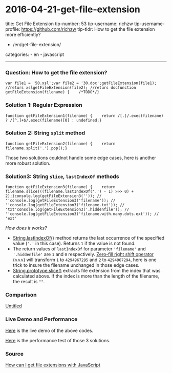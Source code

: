 # 2016-04-21-get-file-extension

title: Get File Extension tip-number: 53 tip-username: richzw tip-username-profile: https://github.com/richzw tip-tldr: How to get the file extension more efficiently?

- /en/get-file-extension/

categories: - en - javascript

---

### Question: How to get the file extension?

```
var file1 = '50.xsl';var file2 = '30.doc';getFileExtension(file1); //returs xslgetFileExtension(file2); //returs docfunction getFileExtension(filename) {    /*TODO*/}
```

### Solution 1: Regular Expression

```
function getFileExtension1(filename) {    return /[.]/.exec(filename) ? /[^.]+$/.exec(filename)[0] : undefined;}
```

### Solution 2: String `split` method

```
function getFileExtension2(filename) {    return filename.split('.').pop();}
```

Those two solutions couldnot handle some edge cases, here is another more robust solution.

### Solution3: String `slice`, `lastIndexOf` methods

```
function getFileExtension3(filename) {    return filename.slice(((filename.lastIndexOf('.') - 1) >>> 0) + 2);}console.log(getFileExtension3('')); // ''console.log(getFileExtension3('filename')); // ''console.log(getFileExtension3('filename.txt')); // 'txt'console.log(getFileExtension3('.hiddenfile')); // ''console.log(getFileExtension3('filename.with.many.dots.ext')); // 'ext'
```

*How does it works?*

- [String.lastIndexOf()](https://developer.mozilla.org/en-US/docs/Web/JavaScript/Reference/Global_Objects/String/lastIndexOf) method returns the last occurrence of the specified value (`'.'` in this case). Returns `1` if the value is not found.
- The return values of `lastIndexOf` for parameter `'filename'` and `'.hiddenfile'` are `1` and `0` respectively. [Zero-fill right shift operator (>>>)](https://developer.mozilla.org/en-US/docs/Web/JavaScript/Reference/Operators/Bitwise_Operators#%3E%3E%3E_%28Zero-fill_right_shift%29) will transform `1` to `4294967295` and `2` to `4294967294`, here is one trick to insure the filename unchanged in those edge cases.
- [String.prototype.slice()](https://developer.mozilla.org/en-US/docs/Web/JavaScript/Reference/Global_Objects/String/slice) extracts file extension from the index that was calculated above. If the index is more than the length of the filename, the result is `""`.

### Comparison

[Untitled](2016-04-21%20e6427/Untitled%20D%20306f6.csv)

### Live Demo and Performance

[Here](https://jsbin.com/tipofu/edit?js,console) is the live demo of the above codes.

[Here](http://jsperf.com/extract-file-extension) is the performance test of those 3 solutions.

### Source

[How can I get file extensions with JavaScript](http://stackoverflow.com/questions/190852/how-can-i-get-file-extensions-with-javascript)